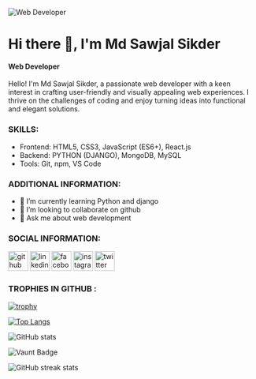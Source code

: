 
![Web Developer](https://scontent.fdac20-1.fna.fbcdn.net/v/t39.30808-6/305290788_1375479109528994_3270143595111040835_n.jpg?_nc_cat=109&ccb=1-7&_nc_sid=5f2048&_nc_eui2=AeFR3pcWJqKjHHUwguGUcAfRwcQO6GpZqAHBxA7oalmoAR4QILWjzhyJqefZx8dbvOQUdkmk5d85EtkHFylvwqW4&_nc_ohc=B4JjSw3VsBMQ7kNvgGJcA9q&_nc_ht=scontent.fdac20-1.fna&oh=00_AYDMd_Vb7r4vKPEw8gbSIvqIYIkOc5Io-bS6WspwRzQw6w&oe=6672726E)
# Hi there 👋, I'm Md Sawjal Sikder
#### Web Developer
Hello! I'm Md Sawjal Sikder, a passionate web developer with a keen interest in crafting user-friendly and visually appealing web experiences. I thrive on the challenges of coding and enjoy turning ideas into functional and elegant solutions.

### SKILLS: 
- Frontend: HTML5, CSS3, JavaScript (ES6+), React.js
- Backend: PYTHON (DJANGO), MongoDB, MySQL
- Tools: Git, npm, VS Code




### ADDITIONAL INFORMATION: 
- 🌱 I’m currently learning Python and django 
- 👯 I’m looking to collaborate on github 
- 💬 Ask me about web development 

### SOCIAL INFORMATION:
[<img src='https://cdn.jsdelivr.net/npm/simple-icons@3.0.1/icons/github.svg' alt='github' height='40'>](https://github.com/Sawjal-sikder)  [<img src='https://cdn.jsdelivr.net/npm/simple-icons@3.0.1/icons/linkedin.svg' alt='linkedin' height='40'>](https://www.linkedin.com/in/Sawjal-sikder/)  [<img src='https://cdn.jsdelivr.net/npm/simple-icons@3.0.1/icons/facebook.svg' alt='facebook' height='40'>](https://www.facebook.com/m.d.Sawjal)  [<img src='https://cdn.jsdelivr.net/npm/simple-icons@3.0.1/icons/instagram.svg' alt='instagram' height='40'>](https://www.instagram.com/Sawjal-sikder/)  [<img src='https://cdn.jsdelivr.net/npm/simple-icons@3.0.1/icons/twitter.svg' alt='twitter' height='40'>](https://twitter.com/Sawjal-sikder)  

### TROPHIES IN GITHUB :

[![trophy](https://github-profile-trophy.vercel.app/?username=Sawjal-sikder)](https://github.com/ryo-ma/github-profile-trophy)

[![Top Langs](https://github-readme-stats.vercel.app/api/top-langs/?username=Sawjal-sikder)](https://github.com/anuraghazra/github-readme-stats)

![GitHub stats](https://github-readme-stats.vercel.app/api?username=Sawjal-sikder&show_icons=true&count_private=true)  

![Vaunt Badge](https://api.vaunt.dev/v1/github/entities/Sawjal-sikder/contributions?format=svg&private=true)  

![GitHub streak stats](https://streak-stats.demolab.com/?user=Sawjal-sikder)  

